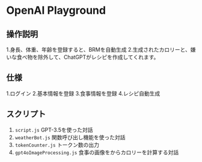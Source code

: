 # OpenAI Playground

## 操作説明
1.身長、体重、年齢を登録すると、BRMを自動生成
2.生成されたカロリーと、嫌いな食べ物を除外して、ChatGPTがレシピを作成してくれます。


## 仕様
1.ログイン
2.基本情報を登録
3.食事情報を登録
4.レシピ自動生成


## スクリプト
1. `script.js` GPT-3.5を使った対話
1. `weatherBot.js` 関数呼び出し機能を使った対話
1. `tokenCounter.js` トークン数の出力
1. `gpt4oImageProcessing.js` 食事の画像をからカロリーを計算する対話
